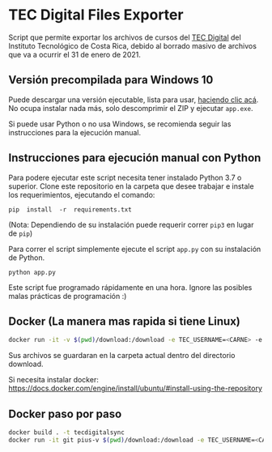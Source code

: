 # TEC Digital Files Exporter

Script que permite exportar los archivos de cursos del [TEC Digital](https://tecdigital.tec.ac.cr/) del Instituto Tecnológico de Costa Rica, debido al borrado masivo de archivos que va a ocurrir el 31 de enero de 2021.

## Versión precompilada para Windows 10

Puede descargar una versión ejecutable, lista para usar, [haciendo clic acá](https://github.com/JosephTico/TEC-Digital-File-Exporter/releases/latest). No ocupa instalar nada más, solo descomprimir el ZIP y ejecutar `app.exe`.

Si puede usar Python o no usa Windows, se recomienda seguir las instrucciones para la ejecución manual.

## Instrucciones para ejecución manual con Python

Para podere ejecutar este script necesita tener instalado Python 3.7 o superior. Clone este repositorio en la carpeta que desee trabajar e instale los requerimientos, ejecutando el comando:

```
pip  install  -r  requirements.txt
```
(Nota: Dependiendo de su instalación puede requerir correr `pip3` en lugar de `pip`)

Para correr el script simplemente ejecute el script `app.py` con su instalación de Python.
```
python app.py
```

Este script fue programado rápidamente en una hora. Ignore las posibles malas prácticas de programación :)

## Docker (La manera mas rapida si tiene Linux)

```bash
docker run -it -v $(pwd)/download:/download -e TEC_USERNAME=<CARNE> -e TEC_PASSWORD=<PIN> paroque28/tecdigitialsync
```
Sus archivos se guardaran en la carpeta actual dentro del directorio download.

Si necesita instalar docker: https://docs.docker.com/engine/install/ubuntu/#install-using-the-repository

## Docker paso por paso
```bash
docker build . -t tecdigitalsync
docker run -it git pius-v $(pwd)/download:/download -e TEC_USERNAME=<CARNE> -e TEC_PASSWORD=<PIN> tecdigitalsync
```
